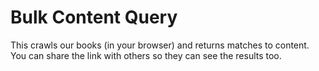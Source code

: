 # Bulk Content Query

This crawls our books (in your browser) and returns matches to content. You can share the link with others so they can see the results too.